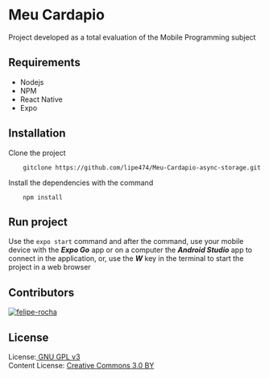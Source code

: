 # Meu Cardapio<br>

Project developed as a total evaluation of the Mobile Programming subject

## Requirements

- Nodejs
- NPM
- React Native
- Expo

## Installation

Clone the project

        gitclone https://github.com/lipe474/Meu-Cardapio-async-storage.git

Install the dependencies with the command

        npm install

## Run project

Use the `expo start` command and after the command, use your mobile device with the ***Expo Go*** app or on a computer the ***Android Studio*** app to connect in the application, or, use the ***W*** key in the terminal to start the project in a web browser

## Contributors

[![felipe-rocha](https://img.shields.io/badge/felipe--rocha-github-black?colorA=808080&colorB=000000&style=for-the-badge)](https://www.github.com/lipe474)

## License

License:<a href="http://www.gnu.org/licenses/gpl.html" target="blank"> GNU GPL v3</a><br>
Content License: <a href="https://creativecommons.org/licenses/by/3.0/" target = "blank">Creative Commons 3.0 BY</a>
